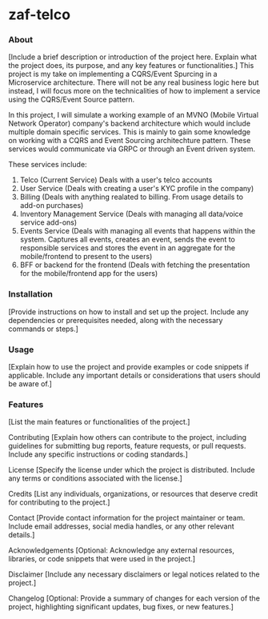 <h1>zaf-telco</h1>

<h3>About</h3>
[Include a brief description or introduction of the project here. Explain what the project does, its purpose, and any key features or functionalities.]
This project is my take on implementing a CQRS/Event Spurcing in a Microservice architecture. There will not be any real business logic here but instead, I will focus more on the technicalities of how to implement a service using the CQRS/Event Source pattern.

In this project, I will simulate a working example of an MVNO (Mobile Virtual Network Operator) company's backend architecture which would include multiple domain specific services. This is mainly to gain some knowledge on working with a CQRS and Event Sourcing architechture pattern. These services would communicate via GRPC or through an Event driven system. 

These services include:
 <ol>
  <li>Telco (Current Service) Deals with a user's telco accounts</li>
  <li>User Service (Deals with creating a user's KYC profile in the company)</li>
  <li>Billing (Deals with anything realated to billing. From usage details to add-on purchases)</li>
  <li>Inventory Management Service (Deals with managing all data/voice service add-ons)</li>
  <li>Events Service (Deals with managing all events that happens within the system. Captures all events, creates an event, sends the event to responsible services and stores the event in an aggregate for the mobile/frontend to present to the users)</li>
  <li>BFF or backend for the frontend (Deals with fetching the presentation for the mobile/frontend app for the users)</li>
</ol>

<h3>Installation</h3>
[Provide instructions on how to install and set up the project. Include any dependencies or prerequisites needed, along with the necessary commands or steps.]

<h3>Usage</h3>
[Explain how to use the project and provide examples or code snippets if applicable. Include any important details or considerations that users should be aware of.]

<h3>Features</h3>
[List the main features or functionalities of the project.]

Contributing
[Explain how others can contribute to the project, including guidelines for submitting bug reports, feature requests, or pull requests. Include any specific instructions or coding standards.]

License
[Specify the license under which the project is distributed. Include any terms or conditions associated with the license.]

Credits
[List any individuals, organizations, or resources that deserve credit for contributing to the project.]

Contact
[Provide contact information for the project maintainer or team. Include email addresses, social media handles, or any other relevant details.]

Acknowledgements
[Optional: Acknowledge any external resources, libraries, or code snippets that were used in the project.]

Disclaimer
[Include any necessary disclaimers or legal notices related to the project.]

Changelog
[Optional: Provide a summary of changes for each version of the project, highlighting significant updates, bug fixes, or new features.]